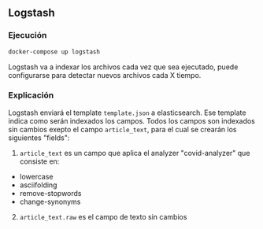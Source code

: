 ## Logstash

### Ejecución

```bash
docker-compose up logstash
```

Logstash va a indexar los archivos cada vez que sea ejecutado, puede configurarse para detectar nuevos archivos cada X tiempo.

### Explicación

Logstash enviará el template `template.json` a elasticsearch. Ese template indica como serán indexados los campos. Todos los campos son indexados sin cambios exepto el campo `article_text`, para el cual se crearán los siguientes "fields":

1. `article_text` es un campo que aplica el analyzer "covid-analyzer" que consiste en:
* lowercase
* asciifolding
* remove-stopwords
* change-synonyms

2. `article_text.raw` es el campo de texto sin cambios
